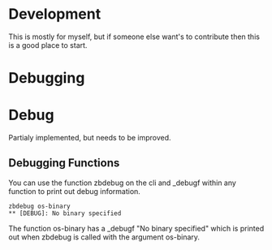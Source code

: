 # Development
This is mostly for myself, but if someone else want's to contribute then this is a good place to start.

# Debugging
# Debug
Partialy implemented, but needs to be improved.
## Debugging Functions
You can use the function zbdebug on the cli and _debugf within any function to print out debug information.

```
zbdebug os-binary
** [DEBUG]: No binary specified
```

The function os-binary has a _debugf "No binary specified" which is printed out when zbdebug is called with the argument os-binary.

